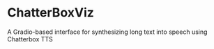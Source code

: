 # ChatterBoxViz
A Gradio-based interface for synthesizing long text into speech using Chatterbox TTS

